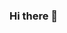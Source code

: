 ### Hi there 👋

<!--
**Dinesh-db/Dinesh-db** is a ✨ _special_ ✨ repository because its `README.md` (this file) appears on your GitHub profile.

Here are some ideas to get you started:

- 🌱 I’m currently learning ReactNative
- 🤔 I’m looking for help with ...
- 💬 Ask me about Full stack Development
- 📫 How to reach me: LinkedIn
- 😄 Pronouns: ...
- ⚡ Fun fact: ...
-->

